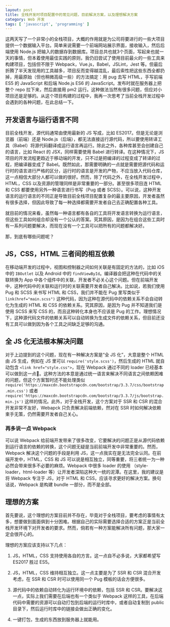 ```yaml
---
layout: post
title: 全栈开发时项目配置中的常见问题，目前解决方案，以及理想解决方案
category: Web 开发
tags: [ 'javascript', 'programming' ]
---
```


这两天写了一个非常小的全栈项目，大概的作用就是为公司将要进行的一些大项目提供一个数据输入平台。简单来说需要一个前端网站展示界面，接收输入，然后后端使用 Node.js 把输入的数据存到数据库。项目总共也就3个页面，写起来也就一天的事情，但本着使用最佳实践的原则，我仍旧尝试了使用目前最火的一些工具来构建项目，包括但不限于 Webpack，Vue.js，Babel，JSLint，Jest 等。但最后折腾了半天发现用的工具越多，项目反而变得越混乱，最后索性把这些东西全都扔掉，用最原始（但也稍微高级一些）的方法搞定：用 pug 去写 HTML，手写前端 ES5 的 JavaScript 和后端 Node.js ES6 的 JavaScript。发布时就在服务器上把整个 repo 拉下来，然后直接用 pm2 运行。这种做法当然有很多问题，但应对小项目还是足够的。从这个项目构建的过程中，我再一次思考了当前全栈开发过程中会遇到的各种问题，在此总结一下。

## 开发语言与运行语言不同

目前全栈开发，源代码通常由使用最新的 JS 写成，比如 ES2017。但是无论是浏览器（前端）还是 Node.js（后端），都无法直接运行源代码，所以要使用转译工具（Babel）将源代码翻译成运行语言再运行。除此之外，各种库甚至会创建自己的语言，比如 React 的 JSX，同样需要使用 Babel 进行转译。在这种情况下，JS 项目的开发流程更趋近于移动端的开发，只不过是把编译的过程变成了转译的过程，把编译器变成了 Babel。既然如此，那需要明确的一点就是需要把源代码和运行时的语言进行严格的区分，运行时的语言是开发的产物，不应当放入代码仓库，这一点相信大部分人都可以做的很好。然而，除了代码之外，在全栈开发过程中，HTML，CSS 以及资源的管理同样是非常重要的一部分。甚至很多项目连 HTML 和 CSS 都要使用另外一种语言进行书写（Pug 或者 SCSS）。可以说，这种开发语言的运行语言的不同正是导致目前全栈项目配置复杂的最主要原因，开发者虽然有很多选择，但因此导致了每一种选择都需要开发者自己去正确配置各种工具。

就目前的情况来看，虽然每一种语言都有各自的工具将开发语言转换为运行语言，但这些工具如何组合却没有一个公认的答案。究其原因，是因为在组合这些工具时有一系列问题要解决，而现在没有一个工具可以把所有的问题都解决好。

那，到底有哪些问题呢？

## JS，CSS，HTML 三者间的相互依赖

在移动端开发的过程中，视图和控制器之间如何关联是有固定的方法的，比如 iOS 中的 `IBOutlet` 以及 Android 中的 `findViewById`。编译器会把这种在代码中的关联转换为 App 中各个组件中的关联，开发者不必关心这个问题。但在前端开发中，这种代码中的关联和运行时的关联需要开发者自己解决。比如说，若我们使用 Pug 和 SCSS 来书写 HTML 和 CSS，我们并不能在 Pug 里写类似于 `link(href="main.scss")` 这种代码，因为这种在源代码中的依赖关系不会自动转化为生成的 HTML 和 CSS 的依赖关系。究其原因，是因为 Pug 并不知道我们是使用 SCSS 来写 CSS 的，而且这种转化本身也不应该是 Pug 的工作。理想情况下，这种源代码文件的依赖关系可以自动转换为生成文件的依赖关系，但目前还没有工具可以做到因为各个工具之间缺乏足够的沟通。

## 全 JS 化无法根本解决问题

对于上边提到的这个问题，现在有一种解决方案是“全 JS 化”，大意是整个 HTML 由 JS 生成，例如在 JS 里可以 `require('style.scss')`，然后生成的 HTML 就自动包含 `<link href="style.css">`，现在 Webpack 通过不同的 loader 已经基本可以做到这一点。这种方法的本意是通过统一语言来解决不同语言之间依赖困难的问题，但这个方案暂时还不能处理类似 `require('https://maxcdn.bootstrapcdn.com/bootstrap/3.3.7/css/bootstrap.min.css')` 或者 `require('https://maxcdn.bootstrapcdn.com/bootstrap/3.3.7/js/bootstrap.min.js')` 这样的情况。此外，对于全栈开发，这个方案对于 SSR 和 CSR 的混合开发非常不友好，Webapck 只负责解决前端依赖，然对在 SSR 时如何解决依赖束手无策，仍然需要开发者自己关心。

### 再多说一点 Webpack

可以说 Webpack 给前端开发带来了很多改变，它要解决的问题正是从源代码依赖到运行语言的依赖的转换，这个问题无疑是当前前端开发中非常重要的。然而，Webpack 解决这个问题的手段是利用 JS，这一点我实在是无法完全认同。在前端开发中，HTML，CSS 和 JS 可以说是相互独立，同等重要，将三者统一为一种必然会带来很多不必要的麻烦。Webpack 中很多 loader 的使用 （style-loader，html-loader 等）让开发者深陷这种大一统的泥潭。在这里，我的建议是将 Webpack 专注于 JS，对于 HTML 和 CSS，应该寻求更好的解决方案。换句话说，Webpack 是构建 bundle 一部分，而不是全部。

## 理想的方案

首先要说，这个理想的方案目前并不存在，毕竟对于全栈项目，要考虑的事情有太多，想要做到面面俱到十分困难。根据自己的实际需要选择合适的方案正是当前全栈开发环境下对开发者的要求。然而，倘若有一种方案能解决所有问题，那大家一定会很开心的。

理想的方案应该支持以下几点：

1. JS，HTML，CSS 支持使用各自的方言。这一点自不必多说，大家都希望写 ES2017 胜过 ES5。

2. JS，HTML，CSS 维持相互独立。这一点主要是为了 SSR 和 CSR 混合开发考虑，在 SSR 和 CSR 时可以使用同一个 Pug 模板的话会方便很多。

3. 源代码中的依赖自动转化为运行环境中的依赖，包括 SSR 和 CSR。要解决这一点，实际上我们需要在后端也有一个类似于 Webpack 这样的工具，在后端代码中需要的资源可以自动打包到后端的运行时库中，或者自动复制到 public 目录下，然后运行时库中的链接会做出正确的变化。

4. 一键打包，生成的东西放到服务器上就能用。
